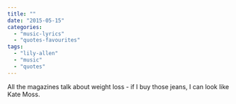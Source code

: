 ```yaml
---
title: ""
date: "2015-05-15"
categories: 
  - "music-lyrics"
  - "quotes-favourites"
tags: 
  - "lily-allen"
  - "music"
  - "quotes"
---
```


All the magazines talk about weight loss - if I buy those jeans, I can look like Kate Moss.
